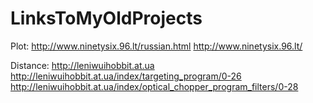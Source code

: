 # LinksToMyOldProjects

Plot:
http://www.ninetysix.96.lt/russian.html
http://www.ninetysix.96.lt/

Distance:
http://leniwuihobbit.at.ua
http://leniwuihobbit.at.ua/index/targeting_program/0-26
http://leniwuihobbit.at.ua/index/optical_chopper_program_filters/0-28
